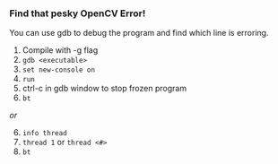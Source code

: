 ### Find that pesky OpenCV Error!

You can use gdb to debug the program and find which line is erroring.

1. Compile with -g flag
2. `gdb <executable>`
3. `set new-console on`
4. `run`
5. ctrl-c in gdb window to stop frozen program
6. `bt`

*or*

6. `info thread`
7. `thread 1` or `thread <#>`
8. `bt`

